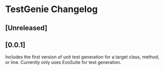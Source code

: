 <!-- Keep a Changelog guide -> https://keepachangelog.com -->

# TestGenie Changelog

## [Unreleased]

## [0.0.1]
Includes the first version of unit test generation for a target class, method, or line. Currently only uses EvoSuite for test generation.

